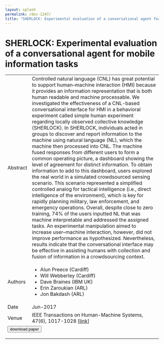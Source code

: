 ```yaml
---
layout: splash
permalink: /doc-1247/
title: "SHERLOCK: Experimental evaluation of a conversational agent for mobile information tasks"
---
```


# SHERLOCK: Experimental evaluation of a conversational agent for mobile information tasks

<table>
    <tbody>
    <tr>
        <td>Abstract</td>
        <td>Controlled natural language (CNL) has great potential to support human–machine interaction (HMI) because it provides an information representation that is both human readable and machine processable. We investigated the effectiveness of a CNL-based conversational interface for HMI in a behavioral experiment called simple human experiment regarding locally observed collective knowledge (SHERLOCK). In SHERLOCK, individuals acted in groups to discover and report information to the machine using natural language (NL), which the machine then processed into CNL. The machine fused responses from different users to form a common operating picture, a dashboard showing the level of agreement for distinct information. To obtain information to add to this dashboard, users explored the real world in a simulated crowdsourced sensing scenario. This scenario represented a simplified controlled analog for tactical intelligence (i.e., direct intelligence of the environment), which is key for rapidly planning military, law enforcement, and emergency operations. Overall, despite close to zero training, 74% of the users inputted NL that was machine interpretable and addressed the assigned tasks. An experimental manipulation aimed to increase user–machine interaction, however, did not improve performance as hypothesized. Nevertheless, results indicate that the conversational interface may be effective in assisting humans with collection and fusion of information in a crowdsourcing context.</td>
    </tr>
    <tr>
        <td>Authors</td>
        <td>
            <ul>
                <li>Alun Preece (Cardiff)</li>
                <li>Will Webberley (Cardiff)</li>
                <li>Dave Braines (IBM UK)</li>
                <li>Erin Zaroukian (ARL)</li>
                <li>Jon Bakdash (ARL)</li>
            </ul>
        </td>
    </tr>
    <tr>
        <td>Date</td>
        <td>Jun-2017</td>
    </tr>
    <tr>
        <td>Venue</td>
        <td>IEEE Transactions on Human-Machine Systems, 47(6), 1017-1028 [<a href="https://ieeexplore.ieee.org/document/7936494">link</a>]</td>
    </tr>
        <tr>
            <td colspan="2">
                <form method="get" action="https://ieeexplore.ieee.org/document/7936494">
                    <button type="submit">download paper</button>
                </form>
            </td>
        </tr>
    </tbody>
</table>
